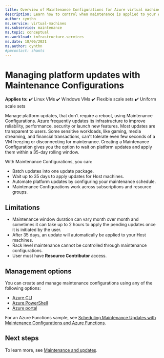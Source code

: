 ```yaml
---
title: Overview of Maintenance Configurations for Azure virtual machines
description: Learn how to control when maintenance is applied to your Azure VMs using Maintenance Control.
author: cynthn
ms.service: virtual-machines
ms.subservice: maintenance
ms.topic: conceptual
ms.workload: infrastructure-services
ms.date: 10/06/2021
ms.author: cynthn
#pmcontact: shants
---
```


# Managing platform updates with Maintenance Configurations

**Applies to:** :heavy_check_mark: Linux VMs :heavy_check_mark: Windows VMs :heavy_check_mark: Flexible scale sets :heavy_check_mark: Uniform scale sets

Manage platform updates, that don't require a reboot, using Maintenance Configurations. Azure frequently updates its infrastructure to improve reliability, performance, security or launch new features. Most updates are transparent to users. Some sensitive workloads, like gaming, media streaming, and financial transactions, can't tolerate even few seconds of a VM freezing or disconnecting for maintenance. Creating a Maintenance Configuration gives you the option to wait on platform updates and apply them within a 35-day rolling window. 


With Maintenance Configurations, you can:
- Batch updates into one update package.
- Wait up to 35 days to apply updates for Host machines. 
- Automate platform updates by configuring your maintenance schedule.
- Maintenance Configurations work across subscriptions and resource groups. 

## Limitations

- Maintenance window duration can vary month over month and sometimes it can take up to 2 hours to apply the pending updates once it is initiated by the user.  
- After 35 days, an update will automatically be applied to your Host machines.
- Rack level maintenance cannot be controlled through maintenance configurations.
- User must have **Resource Contributor** access.

## Management options

You can create and manage maintenance configurations using any of the following options:

- [Azure CLI](maintenance-configurations-cli.md)
- [Azure PowerShell](maintenance-configurations-powershell.md)
- [Azure portal](maintenance-configurations-portal.md)

For an Azure Functions sample, see [Scheduling Maintenance Updates with Maintenance Configurations and Azure Functions](https://github.com/Azure/azure-docs-powershell-samples/tree/master/maintenance-auto-scheduler).

## Next steps

To learn more, see [Maintenance and updates](maintenance-and-updates.md).
